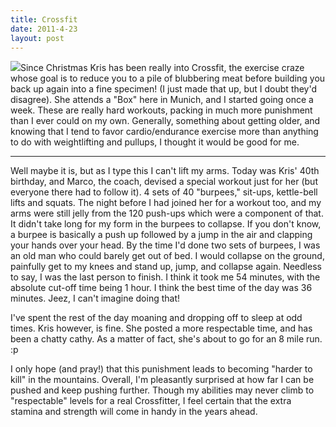 ```yaml
---
title: Crossfit
date: 2011-4-23
layout: post
---
```


[![](http://farm6.static.flickr.com/5266/5647097558_5f49bfd9be.jpg)](http://www.flickr.com/photos/ripsawridge/5647097558/)Since
Christmas Kris has been really into Crossfit, the exercise craze whose
goal is to reduce you to a pile of blubbering meat before building you
back up again into a fine specimen! (I just made that up, but I doubt they'd
disagree). She attends a "Box" here in Munich, and I started going once
a week. These are really hard workouts, packing in much more punishment
than I ever could on my own. Generally, something about getting older,
and knowing that I tend to favor cardio/endurance exercise more than anything
to do with weightlifting and pullups, I thought it would be good for me.
  
---
  
Well maybe it is, but as I type this I can't lift my arms. Today was Kris'
40th birthday, and Marco, the coach, devised a special workout just for
her (but everyone there had to follow it). 4 sets of 40 "burpees," sit-ups,
kettle-bell lifts and squats. The night before I had joined her for a workout
too, and my arms were still jelly from the 120 push-ups which were a component
of that. It didn't take long for my form in the burpees to collapse. If
you don't know, a burpee is basically a push up followed by a jump in the
air and clapping your hands over your head. By the time I'd done two sets
of burpees, I was an old man who could barely get out of bed. I would collapse
on the ground, painfully get to my knees and stand up, jump, and collapse
again. Needless to say, I was the last person to finish. I think it took
me 54 minutes, with the absolute cut-off time being 1 hour. I think the
best time of the day was 36 minutes. Jeez, I can't imagine doing that!
  
  
I've spent the rest of the day moaning and dropping off to sleep at odd
times. Kris however, is fine. She posted a more respectable time, and has
been a chatty cathy. As a matter of fact, she's about to go for an 8 mile
run. :p
  
  
I only hope (and pray!) that this punishment leads to becoming "harder
to kill" in the mountains. Overall, I'm pleasantly surprised at how far
I can be pushed and keep pushing further. Though my abilities may never
climb to "respectable" levels for a real Crossfitter, I feel certain that
the extra stamina and strength will come in handy in the years ahead.
